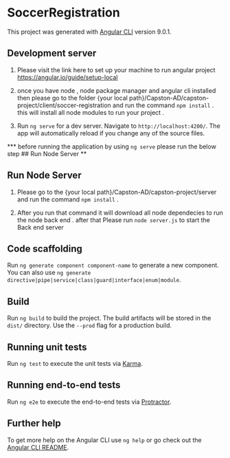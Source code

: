 # SoccerRegistration

This project was generated with [Angular CLI](https://github.com/angular/angular-cli) version 9.0.1.

## Development server

1. Please visit the link here to set up your machine to run angular project https://angular.io/guide/setup-local

2. once you have node , node package manager and angular cli installed then please go to the folder {your local path}/Capston-AD/capston-project/client/soccer-registration and run the command `npm install` . this will install all node modules to run your project .

3. Run `ng serve` for a dev server. Navigate to `http://localhost:4200/`. The app will automatically reload if you change any of the source files.

**\* before running the application by using `ng serve` please run the below step ## Run Node Server **

## Run Node Server

1. Please go to the {your local path}/Capston-AD/capston-project/server and run the command `npm install` .

2. After you run that command it will download all node dependecies to run the node back end . after that Please run `node server.js` to start the Back end server

## Code scaffolding

Run `ng generate component component-name` to generate a new component. You can also use `ng generate directive|pipe|service|class|guard|interface|enum|module`.

## Build

Run `ng build` to build the project. The build artifacts will be stored in the `dist/` directory. Use the `--prod` flag for a production build.

## Running unit tests

Run `ng test` to execute the unit tests via [Karma](https://karma-runner.github.io).

## Running end-to-end tests

Run `ng e2e` to execute the end-to-end tests via [Protractor](http://www.protractortest.org/).

## Further help

To get more help on the Angular CLI use `ng help` or go check out the [Angular CLI README](https://github.com/angular/angular-cli/blob/master/README.md).
